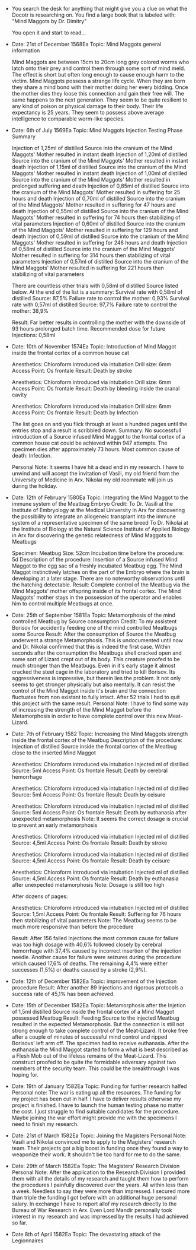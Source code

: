 - You search the desk for anything that might give you a clue on what the Docotr is researching on. You find a large book that is labeled with: "Mind Maggots by Dr. Dimitry"
  
  You open it and start to read...
- Date: 21st of December 1568Ea
  Topic: Mind Maggots general information
  
  Mind Maggots are between 15cm to 20cm long grey colored worms who latch onto their prey and control them through some sort of mind meld. The effect is short but often long enough to cause enough harm to the victim. Mind Maggots possess a strange life cycle. When they are born they share a mind bond with their mother doing her every bidding. Once the mother dies they loose this connection and gain their free will. The same happens to the next generation. They seem to be quite resilient to any kind of poison or physical damage to their body. Their life expectancy is 25 years. They seem to possess above average intelligence to comparable worm-like species.
- Date: 6th of July 1569Ea
  Topic: Mind Maggots Injection Testing Phase Summary
  
  Injection of 1,25ml of distilled Source into the cranium of the Mind Maggots' Mother resulted in instant death
  Injection of 1,20ml of distilled Source into the cranium of the Mind Maggots' Mother resulted in instant death
  Injection of 1,15ml of distilled Source into the cranium of the Mind Maggots' Mother resulted in instant death
  Injection of 1,00ml of distilled Source into the cranium of the Mind Maggots' Mother resulted in prolonged suffering and death
  Injection of 0,85ml of distilled Source into the cranium of the Mind Maggots' Mother resulted in suffering for 25 hours and death
  Injection of 0,70ml of distilled Source into the cranium of the Mind Maggots' Mother resulted in suffering for 47 hours and death
  Injection of 0,55ml of distilled Source into the cranium of the Mind Maggots' Mother resulted in suffering for 74 hours then stabilizing of vital parameters
  Injection of 0,60ml of distilled Source into the cranium of the Mind Maggots' Mother resulted in suffering for 129 hours and death
  Injection of 0,59ml of distilled Source into the cranium of the Mind Maggots' Mother resulted in suffering for 246 hours and death
  Injection of 0,58ml of distilled Source into the cranium of the Mind Maggots' Mother resulted in suffering for 314 hours then stabilizing of vital parameters
  Injection of 0,57ml of distilled Source into the cranium of the Mind Maggots' Mother resulted in suffering for 221 hours then stabilizing of vital parameters
  
  There are countless other trials with 0,58ml of distilled Source listed below. At the end of the list is a summary: 
  Survival rate with 0,58ml of distilled Source: 87,5% Failure rate to control the mother: 0,93%
  Survival rate with 0,57ml of distilled Source: 97,7% Failure rate to control the mother: 38,9%
  
  Result: Far better results in controlling the mother with the downside of 93 hours prolonged batch time. Recommended dose for future Injections: 0,58ml
- Date: 10th of November 1574Ea
  Topic: Introduction of Mind Maggot inside the frontal cortex of a common house cat
  
  Anesthetics: Chloroform introduced via intubation
  Drill size: 6mm
  Access Point: Os frontale
  Result: Death by stroke
  
  Anesthetics: Chloroform introduced via intubation
  Drill size: 6mm
  Access Point: Os frontale
  Result: Death by bleeding inside the cranal cavity
  
  Anesthetics: Chloroform introduced via intubation
  Drill size: 6mm
  Access Point: Os frontale
  Result: Death by Infection
  
  The list goes on and you flick through at least a hundred pages until the entries stop and a result is scribbled down.
  Summary: No successfull introduction of a Source infused Mind Maggot to the frontal cortex of a common house cat could be achieved within 947 attempts. The specimen dies after approximately 73 hours. Most common cause of death: Infection.
  
  Personal Note: It seems I have hit a dead end in my research. I have to unwind and will accept the invitation of Vasili, my old friend from the University of Medicine in Arx. Nikolai my old roommate will join us during the holiday.
- Date: 12th of February 1580Ea
  Topic: Integrating the Mind Maggot to the immune system of the Meatbug Embryo
  Credit: To Dr. Vasili at the Institute of Embryology at the Medical University in Arx for discovering the possibility to integrate an allogeneic transplant into the immune system of a representative specimen of the same breed
  To Dr. Nikolai at the Institute of Biology at the Natural Science Institute of Applied Biology in Arx for discovering the genetic relatedness of Mind Maggots to Meatbugs
  
  Specimen: Meatbug
  Size: 52cm
  Incubation time before the procedure: 5d
  Description of the procedure: Insertion of a Source infused Mind Maggot to the egg sac of a freshly incubated Meatbug egg. The Mind Maggot instinctively latches on the part of the Embryo where the brain is developing at a later stage. There are no noteworthy observations until the hatching detectable.
  Result: Complete control of the Meatbug via the Mind Maggots' mother offspring inside of its frontal cortex. The Mind Maggots' mother stays in the possession of the operator and enables him to control multiple Meatbugs at once.
- Date: 25th of September 1581Ea
  Topic: Metamorphosis of the mind controlled Meatbug by Source consumption
  Credit: To my assistent Borisov for accidently feeding one of the mind controlled Meatbugs some Source
  Result: After the consumption of Source the Meatbug underwent a strange Metamorphosis. This is undocumented until now and Dr. Nikolai confirmed that this is indeed the first case. Within seconds after the consumption the Meatbugs shell cracked open and some sort of Lizard crept out of its body. This creature proofed to be much stronger than the Meatbugs. Even in it's early stage it almost cracked the steel cage in the laboratory and tried to kill Borisov. Its aggressiveness is impressive, but therein lies the problem. It not only seems to get stronger physically but also mentally. It can resist the control of the Mind Maggot inside it's brain and the connection fluctuates from non existant to fully intact. After 52 trials I had to quit this project with the same result.
  Personal Note: I have to find some way of increasing the strength of the Mind Maggot before the Metamorphosis in order to have complete control over this new Meat-Lizard.
- Date: 7th of February 1582
  Topic: Increasing the Mind Maggots strength inside the frontal cortex of the Meatbug
  Description of the procedure: Injection of distilled Source inside the frontal cortex of the Meatbug close to the inserted Mind Maggot
  
  Anesthetics: Chloroform introduced via intubation
  Injected ml of distilled Source: 5ml
  Access Point: Os frontale
  Result: Death by cerebral hemorrhage
  
  Anesthetics: Chloroform introduced via intubation
  Injected ml of distilled Source: 5ml
  Access Point: Os frontale
  Result: Death by ceisure
  
  Anesthetics: Chloroform introduced via intubation
  Injected ml of distilled Source: 5ml
  Access Point: Os frontale
  Result: Death by euthanasia after unexpected metamorphosis
  Note: It seems the correct dosage is crucial to prevent an early metamorphosis
  
  Anesthetics: Chloroform introduced via intubation
  Injected ml of distilled Source: 4,5ml
  Access Point: Os frontale
  Result: Death by stroke
  
  Anesthetics: Chloroform introduced via intubation
  Injected ml of distilled Source: 4,5ml
  Access Point: Os frontale
  Result: Death by ceisure
  
  Anesthetics: Chloroform introduced via intubation
  Injected ml of distilled Source: 4,5ml
  Access Point: Os frontale
  Result: Death by euthanasia after unexpected metamorphosis
  Note: Dosage is still too high
  
  After dozens of pages:
  
  Anesthetics: Chloroform introduced via intubation
  Injected ml of distilled Source: 1,5ml
  Access Point: Os frontale
  Result: Suffering for 76 hours then stabilizing of vital parameters
  Note: The Meatbug seems to be much more responsive than before the procedure
  
  Result: After 156 failed Injections the most common cause for failure was too high dosage with 40,6% followed closely by cerebral hemorrhage with 37,4% caused by incorrect insertion of the injection needle. Another cause for failure were seizures during the procedure which caused 17,6% of deaths. The remaining 4,4% were either successes (1,5%) or deaths caused by a stroke (2,9%).
- Date: 12th of December 1582Ea
  Topic: improvement of the Injection procedure
  Result: After another 89 Injections and rigorous protocols a success rate of 45,1% has been achieved.
- Date: 15th of December 1582Ea
  Topic: Metamorphosis after the Injetion of 1,5ml distilled Source inside the frontal cortex of a Mind Maggot possessed Meatbug
  Result: Feeding Source to the injected Meatbug resulted in the expected Metamorphosis. But the connection is still not strong enough to take complete control of the Meat-Lizard. It broke free after a couple of minutes of successful mind control and ripped Borisovs' left arm off. The specimen had to receive euthanasia. After the euthanasia the Mind Maggot started to form a what is best described as a Flesh Mob out of the lifeless remains of the Meat-Lizard. This construct proofed to be quite the formidable adversary against two members of the security team. This could be the breakthrough I was hoping for.
- Date: 19th of January 1582Ea
  Topic: Funding for further research halfed
  Personal note: The war is eating up all the resources. The funding for my project has been cut in half. I have to deliver results otherwise my project is finished. I have to launch the human testing phase no matter the cost. I just struggle to find suitable candidates for the procedure. Maybe joining the war effort might provide me with the specimens I need to finish my research.
- Date: 21st of March 1582Ea
  Topic: Joining the Magisters
  Personal Note: Vasili and Nikolai convinced me to apply to the Magisters' research team. Their projects got a big boost in funding once they found a way to weaponize their work. It shouldn't be too hard for me to do the same.
- Date: 29th of March 1582Ea
  Topic: The Magisters' Research Division
  Personal Note: After the application to the Research Division I provided them with all the details of my research and taught them how to perform the procedures I painfully discovered over the years. All within less than a week. Needless to say they were more than impressed. I secured more than triple the funding I got before with an additional huge personal salary. In exchange I have to report allof my research directly to the Bureau of War Research in Arx. Even Lord Mandir personally took interest in my research and was impressed by the results I had achieved so far.
- Date 8th of April 1582Ea
  Topic: The devastating attack of the Legionnaires
